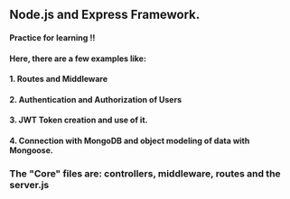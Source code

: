 ## Node.js and Express Framework.

#### Practice for learning !!

#### Here, there are a few examples like:

#### 1. Routes and Middleware

#### 2. Authentication and Authorization of Users

#### 3. JWT Token creation and use of it.

#### 4. Connection with MongoDB and object modeling of data with Mongoose.

### The "Core" files are: controllers, middleware, routes and the server.js
